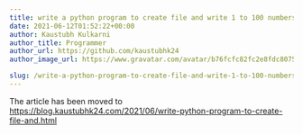 ```yaml
---
title: write a python program to create file and write 1 to 100 numbers
date: 2021-06-12T01:52:22+00:00
author: Kaustubh Kulkarni
author_title: Programmer
author_url: https://github.com/kaustubhk24
author_image_url: https://www.gravatar.com/avatar/b76fcfc82fc2e8fdc8075636f1735f61?s=200

slug: /write-a-python-program-to-create-file-and-write-1-to-100-numbers/
---
```

The article has been moved to https://blog.kaustubhk24.com/2021/06/write-python-program-to-create-file-and.html